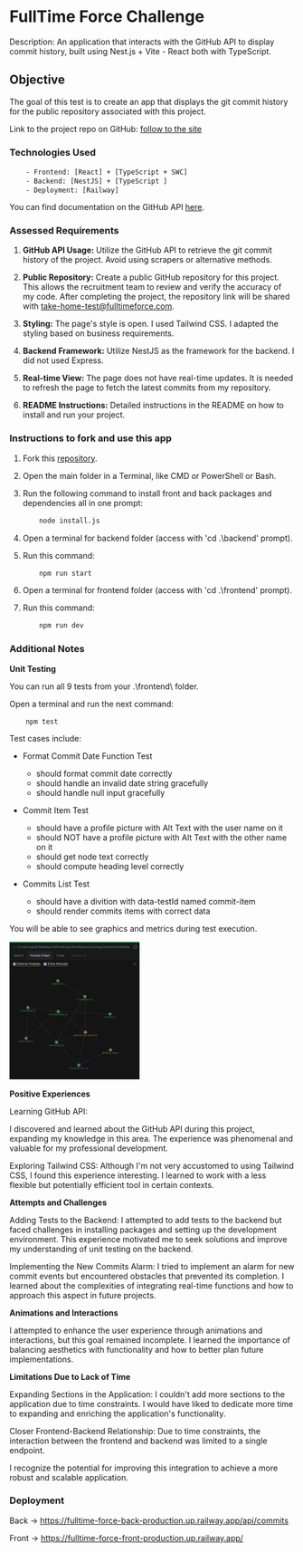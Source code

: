# FullTime Force Challenge

Description: An application that interacts with the GitHub API to display commit history, built using Nest.js + Vite - React both with TypeScript.

## Objective

The goal of this test is to create an app that displays the git commit history for the public repository associated with this project.

Link to the project repo on GitHub: [follow to the site](https://github.com/GuilloSGit/FullTime-Force)

### Technologies Used

```plaintext
    - Frontend: [React] + [TypeScript + SWC]
    - Backend: [NestJS] + [TypeScript ]
    - Deployment: [Railway]
```

You can find documentation on the GitHub API [here](https://developer.github.com/v3/).

### Assessed Requirements

1. **GitHub API Usage:** Utilize the GitHub API to retrieve the git commit history of the project. Avoid using scrapers or alternative methods.

2. **Public Repository:** Create a public GitHub repository for this project. This allows the recruitment team to review and verify the accuracy of my code. After completing the project, the repository link will be shared with take-home-test@fulltimeforce.com.

3. **Styling:** The page's style is open. I used Tailwind CSS. I adapted the styling based on business requirements.

4. **Backend Framework:** Utilize NestJS as the framework for the backend. I did not used Express.

5. **Real-time View:** The page does not have real-time updates. It is needed to refresh the page to fetch the latest commits from my repository.

6. **README Instructions:** Detailed instructions in the README on how to install and run your project.

### Instructions to fork and use this app

1. Fork this [repository](https://github.com/GuilloSGit/FullTime-Force/fork).

2. Open the main folder in a Terminal, like CMD or PowerShell or Bash.

3. Run the following command to install front and back packages and dependencies all in one prompt:
    ```bash
        node install.js
    ```
4. Open a terminal for backend folder (access with 'cd .\backend\' prompt).

5. Run this command:
    ```bash
        npm run start
    ```
6. Open a terminal for frontend folder (access with 'cd .\frontend\' prompt).

7. Run this command:
    ```bash
        npm run dev
    ```

### Additional Notes

**Unit Testing**

You can run all 9 tests from your .\frontend\ folder.

Open a terminal and run the next command:
```bash
    npm test
``` 

Test cases include:

- Format Commit Date Function Test
    - should format commit date correctly
    - should handle an invalid date string gracefully
    - should handle null input gracefully

- Commit Item Test
    - should have a profile picture with Alt Text with the user name on it
    - should NOT have a profile picture with Alt Text with the other name on it
    - should get node text correctly
    - should compute heading level correctly

- Commits List Test
    - should have a divition with data-testId named commit-item
    - should render commits items with correct data

You will be able to see graphics and metrics during test execution.

<img src="./1.png" alt="Module Graph" style="position:relative;width:230px;">


**Positive Experiences**

Learning GitHub API:

I discovered and learned about the GitHub API during this project, expanding my knowledge in this area. The experience was phenomenal and valuable for my professional development.

Exploring Tailwind CSS: Although I'm not very accustomed to using Tailwind CSS, I found this experience interesting. I learned to work with a less flexible but potentially efficient tool in certain contexts.

**Attempts and Challenges**

Adding Tests to the Backend: I attempted to add tests to the backend but faced challenges in installing packages and setting up the development environment. This experience motivated me to seek solutions and improve my understanding of unit testing on the backend.

Implementing the New Commits Alarm: I tried to implement an alarm for new commit events but encountered obstacles that prevented its completion. I learned about the complexities of integrating real-time functions and how to approach this aspect in future projects.

**Animations and Interactions**

I attempted to enhance the user experience through animations and interactions, but this goal remained incomplete. I learned the importance of balancing aesthetics with functionality and how to better plan future implementations.

**Limitations Due to Lack of Time**

Expanding Sections in the Application: I couldn't add more sections to the application due to time constraints. I would have liked to dedicate more time to expanding and enriching the application's functionality.

Closer Frontend-Backend Relationship: Due to time constraints, the interaction between the frontend and backend was limited to a single endpoint.

I recognize the potential for improving this integration to achieve a more robust and scalable application.

### Deployment

Back -> https://fulltime-force-back-production.up.railway.app/api/commits

Front -> https://fulltime-force-front-production.up.railway.app/
